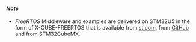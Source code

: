 #### *Note*

 * *FreeRTOS* Middleware and examples are delivered on STM32U5 in the form of X-CUBE-FREERTOS that is available from [st.com](https://www.st.com/en/embedded-software/x-cube-freertos.html), from [GitHub](https://github.com/STMicroelectronics/x-cube-freertos) and from STM32CubeMX.